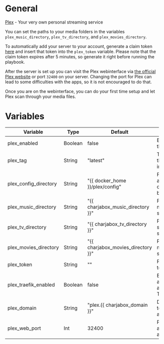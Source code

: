 # General
[Plex](https://www.plex.tv/) - Your very own personal streaming service

You can set the paths to your media folders in the variables `plex_music_directory`, `plex_tv_directory`, and `plex_movies_directory`. 

To automatically add your server to your account, generate a claim token [here](https://www.plex.tv/claim/) and insert that token into the `plex_token` variable. Please note that the claim token expires after 5 minutes, so generate it right before running the playbook.

After the server is set up you can visit the Plex webinterface via [the official Plex website](https://app.plex.tv/desktop) or port `32400` on your server. Changing the port for Plex can lead to some difficulties with the apps, so it is not encouraged to do that.

Once you are on the webinterface, you can do your first time setup and let Plex scan through your media files.

# Variables

| Variable              | Type    | Default                            | Comment                                          |
|-----------------------|---------|------------------------------------|--------------------------------------------------|
| plex_enabled          | Boolean | false                              | Enable/Disable the application                   |
| plex_tag              | String  | "latest"                           | Tag to use for the docker image                  |
| plex_config_directory | String  | "{{ docker_home }}/plex/config"    | Path were application config should be stored    |
| plex_music_directory  | String  | "{{ charjabox_music_directory }}"  | Path were music is stored                        |
| plex_tv_directory     | String  | "{{ charjabox_tv_directory }}"     | Path were TV shows are stored                    |
| plex_movies_directory | String  | "{{ charjabox_movies_directory }}" | Path were movies are stored                      |
| plex_token            | String  | ""                                 | Plex claim token                                 |
| plex_traefik_enabled  | Boolean | false                              | Enable/Disable access to application via Traefik |
| plex_domain           | String  | "plex.{{ charjabox_domain }}"      | Domain used to access the application            |
| plex_web_port         | Int     | 32400                              | Port used to access the application              |
